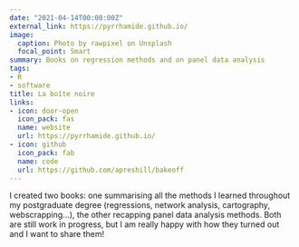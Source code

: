 ```yaml
---
date: "2021-04-14T00:00:00Z"
external_link: https://pyrrhamide.github.io/
image:
  caption: Photo by rawpixel on Unsplash
  focal_point: Smart
summary: Books on regression methods and on panel data analysis
tags:
- R
- software
title: La boîte noire
links:
- icon: door-open
  icon_pack: fas
  name: website
  url: https://pyrrhamide.github.io/
- icon: github
  icon_pack: fab
  name: code
  url: https://github.com/apreshill/bakeoff
---
```


I created two books: one summarising all the methods I learned throughout my postgraduate degree (regressions, network analysis, cartography, webscrapping...), the other recapping panel data analysis methods. Both are still work in progress, but I am really happy with how they turned out and I want to share them! 